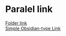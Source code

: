 # Paralel link   
   
[Folder link](../Folder1/Folder%20link.md)   
[Simple Obsidian-type Link](../Simple%20Obsidian-type%20Link.md)